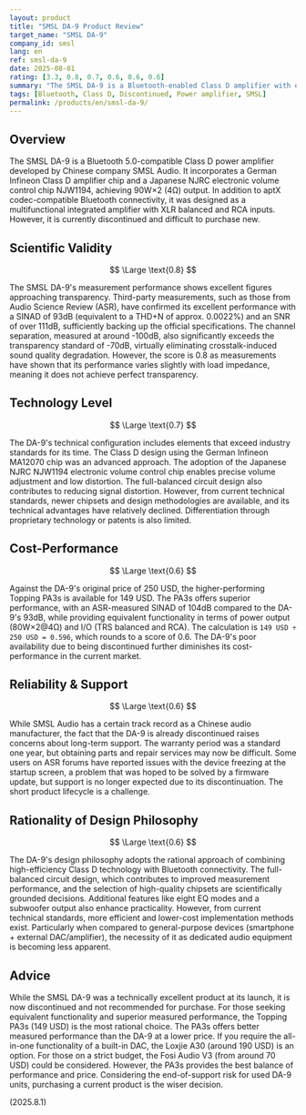 ```yaml
---
layout: product
title: "SMSL DA-9 Product Review"
target_name: "SMSL DA-9"
company_id: smsl
lang: en
ref: smsl-da-9
date: 2025-08-01
rating: [3.3, 0.8, 0.7, 0.6, 0.6, 0.6]
summary: "The SMSL DA-9 is a Bluetooth-enabled Class D amplifier with excellent measured performance, but it is now discontinued and less competitive in cost-performance due to more affordable and higher-performing alternatives."
tags: [Bluetooth, Class D, Discontinued, Power amplifier, SMSL]
permalink: /products/en/smsl-da-9/
---
```

## Overview

The SMSL DA-9 is a Bluetooth 5.0-compatible Class D power amplifier developed by Chinese company SMSL Audio. It incorporates a German Infineon Class D amplifier chip and a Japanese NJRC electronic volume control chip NJW1194, achieving 90W×2 (4Ω) output. In addition to aptX codec-compatible Bluetooth connectivity, it was designed as a multifunctional integrated amplifier with XLR balanced and RCA inputs. However, it is currently discontinued and difficult to purchase new.

## Scientific Validity

$$ \Large \text{0.8} $$

The SMSL DA-9's measurement performance shows excellent figures approaching transparency. Third-party measurements, such as those from Audio Science Review (ASR), have confirmed its excellent performance with a SINAD of 93dB (equivalent to a THD+N of approx. 0.0022%) and an SNR of over 111dB, sufficiently backing up the official specifications. The channel separation, measured at around -100dB, also significantly exceeds the transparency standard of -70dB, virtually eliminating crosstalk-induced sound quality degradation. However, the score is 0.8 as measurements have shown that its performance varies slightly with load impedance, meaning it does not achieve perfect transparency.

## Technology Level

$$ \Large \text{0.7} $$

The DA-9's technical configuration includes elements that exceed industry standards for its time. The Class D design using the German Infineon MA12070 chip was an advanced approach. The adoption of the Japanese NJRC NJW1194 electronic volume control chip enables precise volume adjustment and low distortion. The full-balanced circuit design also contributes to reducing signal distortion. However, from current technical standards, newer chipsets and design methodologies are available, and its technical advantages have relatively declined. Differentiation through proprietary technology or patents is also limited.

## Cost-Performance

$$ \Large \text{0.6} $$

Against the DA-9's original price of 250 USD, the higher-performing Topping PA3s is available for 149 USD. The PA3s offers superior performance, with an ASR-measured SINAD of 104dB compared to the DA-9's 93dB, while providing equivalent functionality in terms of power output (80W×2@4Ω) and I/O (TRS balanced and RCA). The calculation is `149 USD ÷ 250 USD = 0.596`, which rounds to a score of 0.6. The DA-9's poor availability due to being discontinued further diminishes its cost-performance in the current market.

## Reliability & Support

$$ \Large \text{0.6} $$

While SMSL Audio has a certain track record as a Chinese audio manufacturer, the fact that the DA-9 is already discontinued raises concerns about long-term support. The warranty period was a standard one year, but obtaining parts and repair services may now be difficult. Some users on ASR forums have reported issues with the device freezing at the startup screen, a problem that was hoped to be solved by a firmware update, but support is no longer expected due to its discontinuation. The short product lifecycle is a challenge.

## Rationality of Design Philosophy

$$ \Large \text{0.6} $$

The DA-9's design philosophy adopts the rational approach of combining high-efficiency Class D technology with Bluetooth connectivity. The full-balanced circuit design, which contributes to improved measurement performance, and the selection of high-quality chipsets are scientifically grounded decisions. Additional features like eight EQ modes and a subwoofer output also enhance practicality. However, from current technical standards, more efficient and lower-cost implementation methods exist. Particularly when compared to general-purpose devices (smartphone + external DAC/amplifier), the necessity of it as dedicated audio equipment is becoming less apparent.

## Advice

While the SMSL DA-9 was a technically excellent product at its launch, it is now discontinued and not recommended for purchase. For those seeking equivalent functionality and superior measured performance, the Topping PA3s (149 USD) is the most rational choice. The PA3s offers better measured performance than the DA-9 at a lower price. If you require the all-in-one functionality of a built-in DAC, the Loxjie A30 (around 190 USD) is an option. For those on a strict budget, the Fosi Audio V3 (from around 70 USD) could be considered. However, the PA3s provides the best balance of performance and price. Considering the end-of-support risk for used DA-9 units, purchasing a current product is the wiser decision.

(2025.8.1)
